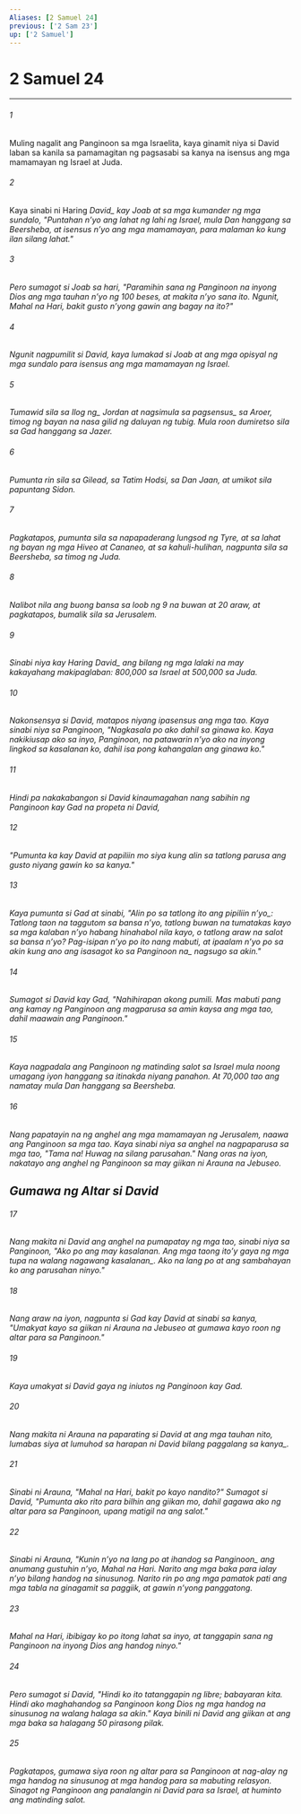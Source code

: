```yaml
---
Aliases: [2 Samuel 24]
previous: ['2 Sam 23']
up: ['2 Samuel']
---
```

# 2 Samuel 24

***






















###### 1 










Muling nagalit ang Panginoon sa mga Israelita, kaya ginamit niya si David laban sa kanila sa pamamagitan ng pagsasabi sa kanya na isensus ang mga mamamayan ng Israel at Juda. 





















###### 2 










Kaya sinabi ni Haring <i class="trans-change">David_ kay Joab at sa mga kumander ng mga sundalo, "Puntahan nʼyo ang lahat ng lahi ng Israel, mula Dan hanggang sa Beersheba, at isensus nʼyo ang mga mamamayan, para malaman ko kung ilan silang lahat." 





















###### 3 










Pero sumagot si Joab sa hari, "Paramihin sana ng Panginoon na inyong Dios ang mga tauhan nʼyo ng 100 beses, at makita nʼyo sana ito. Ngunit, Mahal na Hari, bakit gusto nʼyong gawin ang bagay na ito?" 





















###### 4 










Ngunit nagpumilit si David, kaya lumakad si Joab at ang mga opisyal ng mga sundalo para isensus ang mga mamamayan ng Israel. 





















###### 5 










Tumawid sila sa <i class="trans-change">Ilog ng_ Jordan at nagsimula <i class="trans-change">sa pagsensus_ sa Aroer, timog ng bayan na nasa gilid ng daluyan ng tubig. Mula roon dumiretso sila sa Gad hanggang sa Jazer. 





















###### 6 










Pumunta rin sila sa Gilead, sa Tatim Hodsi, sa Dan Jaan, at umikot sila papuntang Sidon. 





















###### 7 










Pagkatapos, pumunta sila sa napapaderang lungsod ng Tyre, at sa lahat ng bayan ng mga Hiveo at Cananeo, at sa kahuli-hulihan, nagpunta sila sa Beersheba, sa timog ng Juda. 





















###### 8 










Nalibot nila ang buong bansa sa loob ng 9 na buwan at 20 araw, at pagkatapos, bumalik sila sa Jerusalem. 





















###### 9 










Sinabi niya kay Haring <i class="trans-change">David_ ang bilang ng mga lalaki na may kakayahang makipaglaban: 800,000 sa Israel at 500,000 sa Juda. 





















###### 10 










Nakonsensya si David, matapos niyang ipasensus ang mga tao. Kaya sinabi niya sa Panginoon, "Nagkasala po ako dahil sa ginawa ko. Kaya nakikiusap ako sa inyo, Panginoon, na patawarin nʼyo ako na inyong lingkod sa kasalanan ko, dahil isa pong kahangalan ang ginawa ko." 





















###### 11 










Hindi pa nakakabangon si David kinaumagahan nang sabihin ng Panginoon kay Gad na propeta ni David, 





















###### 12 










"Pumunta ka kay David at papiliin mo siya kung alin sa tatlong parusa ang gusto niyang gawin ko sa kanya." 





















###### 13 










Kaya pumunta si Gad at sinabi, "<i class="trans-change">Alin po sa tatlong ito ang pipiliin nʼyo_: Tatlong taon na taggutom sa bansa nʼyo, tatlong buwan na tumatakas kayo sa mga kalaban nʼyo habang hinahabol nila kayo, o tatlong araw na salot sa bansa nʼyo? Pag-isipan nʼyo po ito nang mabuti, at ipaalam nʼyo po sa akin kung ano ang isasagot ko sa <i class="trans-change">Panginoon na_ nagsugo sa akin." 





















###### 14 










Sumagot si David kay Gad, "Nahihirapan akong pumili. Mas mabuti pang ang kamay ng Panginoon ang magparusa sa amin kaysa ang mga tao, dahil maawain ang Panginoon." 





















###### 15 










Kaya nagpadala ang Panginoon ng matinding salot sa Israel mula noong umagang iyon hanggang sa itinakda niyang panahon. At 70,000 tao ang namatay mula Dan hanggang sa Beersheba. 





















###### 16 










Nang papatayin na ng anghel ang mga mamamayan ng Jerusalem, naawa ang Panginoon sa mga tao. Kaya sinabi niya sa anghel na nagpaparusa sa mga tao, "Tama na! Huwag na silang parusahan." Nang oras na iyon, nakatayo ang anghel ng Panginoon sa may giikan ni Arauna na Jebuseo.

## Gumawa ng Altar si David 





















###### 17 










Nang makita ni David ang anghel na pumapatay ng mga tao, sinabi niya sa Panginoon, "Ako po ang may kasalanan. Ang mga taong itoʼy gaya ng mga tupa <i class="trans-change">na walang nagawang kasalanan_. Ako na lang po at ang sambahayan ko ang parusahan ninyo." 





















###### 18 










Nang araw na iyon, nagpunta si Gad kay David at sinabi sa kanya, "Umakyat kayo sa giikan ni Arauna na Jebuseo at gumawa kayo roon ng altar para sa Panginoon." 





















###### 19 










Kaya umakyat si David gaya ng iniutos ng Panginoon kay Gad. 





















###### 20 










Nang makita ni Arauna na paparating si David at ang mga tauhan nito, lumabas siya at lumuhod sa harapan ni David <i class="trans-change">bilang paggalang sa kanya_. 





















###### 21 










Sinabi ni Arauna, "Mahal na Hari, bakit po kayo nandito?" Sumagot si David, "Pumunta ako rito para bilhin ang giikan mo, dahil gagawa ako ng altar para sa Panginoon, upang matigil na ang salot." 





















###### 22 










Sinabi ni Arauna, "Kunin nʼyo na lang po at ihandog <i class="trans-change">sa Panginoon_ ang anumang gustuhin nʼyo, Mahal na Hari. Narito ang mga baka para ialay nʼyo bilang handog na sinusunog. Narito rin po ang mga pamatok pati ang mga tabla na ginagamit sa paggiik, at gawin nʼyong panggatong. 





















###### 23 










Mahal na Hari, ibibigay ko po itong lahat sa inyo, at tanggapin sana ng Panginoon na inyong Dios ang handog ninyo." 





















###### 24 










Pero sumagot si David, "Hindi ko ito tatanggapin ng libre; babayaran kita. Hindi ako maghahandog sa Panginoon kong Dios ng mga handog na sinusunog na walang halaga sa akin." Kaya binili ni David ang giikan at ang mga baka sa halagang 50 pirasong pilak. 





















###### 25 










Pagkatapos, gumawa siya roon ng altar para sa Panginoon at nag-alay ng mga handog na sinusunog at mga handog para sa mabuting relasyon. Sinagot ng Panginoon ang panalangin ni David para sa Israel, at huminto ang matinding salot.
